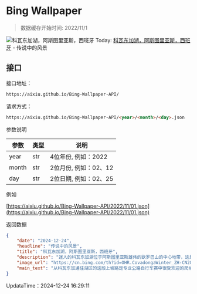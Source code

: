 # Bing Wallpaper

> 数据缓存开始时间: 2022/11/1

![科瓦东加湖，阿斯图里亚斯，西班牙](https://cn.bing.com/th?id=OHR.CovadongaWinter_ZH-CN2873340163_1920x1080.webp)
Today: [科瓦东加湖，阿斯图里亚斯，西班牙](https://cn.bing.com/th?id=OHR.CovadongaWinter_ZH-CN2873340163_1920x1080.webp) - 传说中的风景

## 接口

接口地址：

```html
https://aixiu.github.io/Bing-Wallpaper-API/
```

请求方式：

```html
https://aixiu.github.io/Bing-Wallpaper-API/<year>/<month>/<day>.json
```

参数说明

| 参数 | 类型 | 说明 |
| - | - | - |
| year | str | 4位年份, 例如：2022 |
| month | str | 2位月份, 例如：02、12 |
| day | str | 2位日期, 例如：02、25 |

例如

[https://aixiu.github.io/Bing-Wallpaper-API/2022/11/01.json](https://aixiu.github.io/Bing-Wallpaper-API/2022/11/01.json)

返回数据

```json
{
    "date": "2024-12-24",
    "headline": "传说中的风景",
    "title": "科瓦东加湖，阿斯图里亚斯，西班牙",
    "description": "迷人的科瓦东加湖位于阿斯图里亚斯雄伟的欧罗巴山的中心地带，这是一个标志性的旅游胜地，在冬季尤为迷人。这些湖泊被皑皑白雪覆盖，四周环绕着雄伟的山脉，这幅自然奇观吸引着来自世界各地的游客。",
    "image_url": "https://cn.bing.com/th?id=OHR.CovadongaWinter_ZH-CN2873340163_1920x1080.webp",
    "main_text": "从科瓦东加通往湖区的这段上坡路是专业公路自行车赛中很受欢迎的爬坡路。在过去的25年里，环西班牙自行车赛曾多次经过这条路。"
}
```

UpdataTime：2024-12-24 16:29:11
